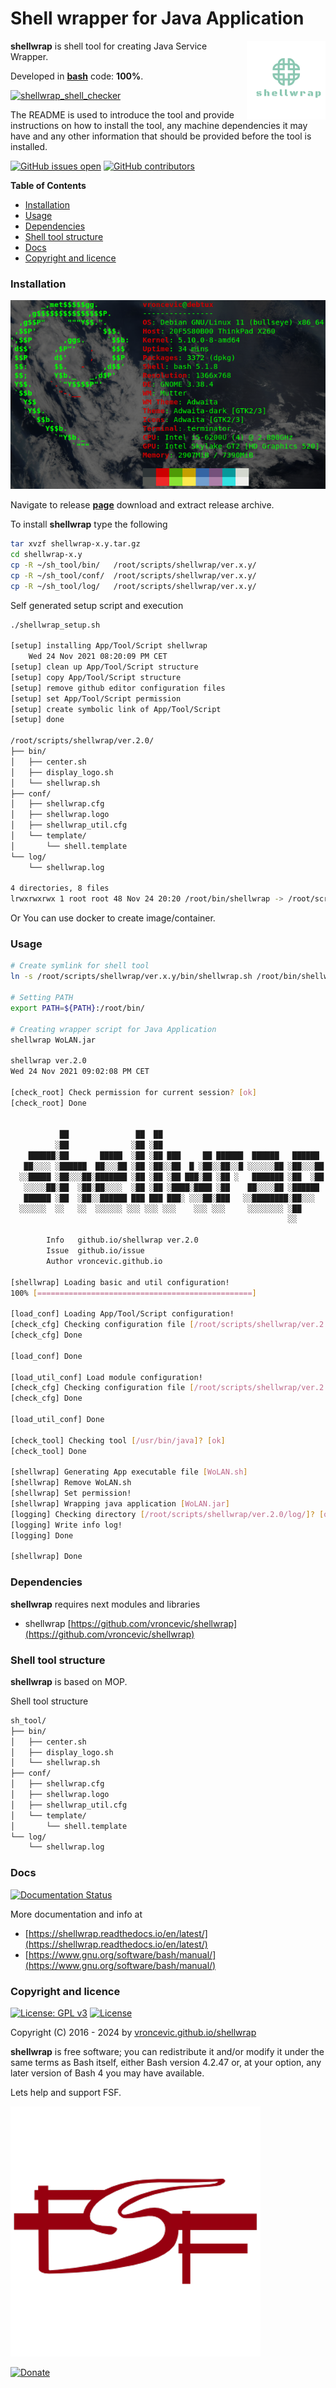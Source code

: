 # Shell wrapper for Java Application

<img align="right" src="https://raw.githubusercontent.com/vroncevic/shellwrap/dev/docs/shellwrap_logo.png" width="25%">

**shellwrap** is shell tool for creating Java Service Wrapper.

Developed in **[bash](https://en.wikipedia.org/wiki/Bash_(Unix_shell))** code: **100%**.

[![shellwrap_shell_checker](https://github.com/vroncevic/shellwrap/actions/workflows/shellwrap_shell_checker.yml/badge.svg)](https://github.com/vroncevic/shellwrap/actions/workflows/shellwrap_shell_checker.yml)

The README is used to introduce the tool and provide instructions on
how to install the tool, any machine dependencies it may have and any
other information that should be provided before the tool is installed.

[![GitHub issues open](https://img.shields.io/github/issues/vroncevic/shellwrap.svg)](https://github.com/vroncevic/shellwrap/issues) [![GitHub contributors](https://img.shields.io/github/contributors/vroncevic/shellwrap.svg)](https://github.com/vroncevic/shellwrap/graphs/contributors)

<!-- START doctoc generated TOC please keep comment here to allow auto update -->
<!-- DON'T EDIT THIS SECTION, INSTEAD RE-RUN doctoc TO UPDATE -->
**Table of Contents**

- [Installation](#installation)
- [Usage](#usage)
- [Dependencies](#dependencies)
- [Shell tool structure](#shell-tool-structure)
- [Docs](#docs)
- [Copyright and licence](#copyright-and-licence)

<!-- END doctoc generated TOC please keep comment here to allow auto update -->

### Installation

![Debian Linux OS](https://raw.githubusercontent.com/vroncevic/shellwrap/dev/docs/debtux.png)

Navigate to release **[page](https://github.com/vroncevic/shellwrap/releases)** download and extract release archive.

To install **shellwrap** type the following

```bash
tar xvzf shellwrap-x.y.tar.gz
cd shellwrap-x.y
cp -R ~/sh_tool/bin/   /root/scripts/shellwrap/ver.x.y/
cp -R ~/sh_tool/conf/  /root/scripts/shellwrap/ver.x.y/
cp -R ~/sh_tool/log/   /root/scripts/shellwrap/ver.x.y/
```

Self generated setup script and execution

```bash
./shellwrap_setup.sh

[setup] installing App/Tool/Script shellwrap
	Wed 24 Nov 2021 08:20:09 PM CET
[setup] clean up App/Tool/Script structure
[setup] copy App/Tool/Script structure
[setup] remove github editor configuration files
[setup] set App/Tool/Script permission
[setup] create symbolic link of App/Tool/Script
[setup] done

/root/scripts/shellwrap/ver.2.0/
├── bin/
│   ├── center.sh
│   ├── display_logo.sh
│   └── shellwrap.sh
├── conf/
│   ├── shellwrap.cfg
│   ├── shellwrap.logo
│   ├── shellwrap_util.cfg
│   └── template/
│       └── shell.template
└── log/
    └── shellwrap.log

4 directories, 8 files
lrwxrwxrwx 1 root root 48 Nov 24 20:20 /root/bin/shellwrap -> /root/scripts/shellwrap/ver.2.0/bin/shellwrap.sh
```

Or You can use docker to create image/container.

### Usage

```bash
# Create symlink for shell tool
ln -s /root/scripts/shellwrap/ver.x.y/bin/shellwrap.sh /root/bin/shellwrap

# Setting PATH
export PATH=${PATH}:/root/bin/

# Creating wrapper script for Java Application
shellwrap WoLAN.jar
                                                                                             
shellwrap ver.2.0
Wed 24 Nov 2021 09:02:08 PM CET

[check_root] Check permission for current session? [ok]
[check_root] Done

                                                                        
           ██               ██  ██                                      
          ░██              ░██ ░██                                      
    ██████░██       █████  ░██ ░██ ███     ██ ██████  ██████   ██████   
   ██░░░░ ░██████  ██░░░██ ░██ ░██░░██  █ ░██░░██░░█ ░░░░░░██ ░██░░░██  
  ░░█████ ░██░░░██░███████ ░██ ░██ ░██ ███░██ ░██ ░   ███████ ░██  ░██  
   ░░░░░██░██  ░██░██░░░░  ░██ ░██ ░████░████ ░██    ██░░░░██ ░██████   
   ██████ ░██  ░██░░██████ ███ ███ ███░ ░░░██░███   ░░████████░██░░░    
  ░░░░░░  ░░   ░░  ░░░░░░ ░░░ ░░░ ░░░    ░░░ ░░░     ░░░░░░░░ ░██       
                                                              ░░        
	                                             
		Info   github.io/shellwrap ver.2.0 
		Issue  github.io/issue
		Author vroncevic.github.io

[shellwrap] Loading basic and util configuration!
100% [================================================]

[load_conf] Loading App/Tool/Script configuration!
[check_cfg] Checking configuration file [/root/scripts/shellwrap/ver.2.0/conf/shellwrap.cfg] [ok]
[check_cfg] Done

[load_conf] Done

[load_util_conf] Load module configuration!
[check_cfg] Checking configuration file [/root/scripts/shellwrap/ver.2.0/conf/shellwrap_util.cfg] [ok]
[check_cfg] Done

[load_util_conf] Done

[check_tool] Checking tool [/usr/bin/java]? [ok]
[check_tool] Done

[shellwrap] Generating App executable file [WoLAN.sh]
[shellwrap] Remove WoLAN.sh
[shellwrap] Set permission!
[shellwrap] Wrapping java application [WoLAN.jar]
[logging] Checking directory [/root/scripts/shellwrap/ver.2.0/log/]? [ok]
[logging] Write info log!
[logging] Done

[shellwrap] Done
```

### Dependencies

**shellwrap** requires next modules and libraries
* shellwrap [https://github.com/vroncevic/shellwrap](https://github.com/vroncevic/shellwrap)

### Shell tool structure

**shellwrap** is based on MOP.

Shell tool structure

```bash
sh_tool/
├── bin/
│   ├── center.sh
│   ├── display_logo.sh
│   └── shellwrap.sh
├── conf/
│   ├── shellwrap.cfg
│   ├── shellwrap.logo
│   ├── shellwrap_util.cfg
│   └── template/
│       └── shell.template
└── log/
    └── shellwrap.log
```

### Docs

[![Documentation Status](https://readthedocs.org/projects/shellwrap/badge/?version=latest)](https://shellwrap.readthedocs.io/projects/shellwrap/en/latest/?badge=latest)

More documentation and info at
* [https://shellwrap.readthedocs.io/en/latest/](https://shellwrap.readthedocs.io/en/latest/)
* [https://www.gnu.org/software/bash/manual/](https://www.gnu.org/software/bash/manual/)

### Copyright and licence

[![License: GPL v3](https://img.shields.io/badge/License-GPLv3-blue.svg)](https://www.gnu.org/licenses/gpl-3.0) [![License](https://img.shields.io/badge/License-Apache%202.0-blue.svg)](https://opensource.org/licenses/Apache-2.0)

Copyright (C) 2016 - 2024 by [vroncevic.github.io/shellwrap](https://vroncevic.github.io/shellwrap)

**shellwrap** is free software; you can redistribute it and/or modify
it under the same terms as Bash itself, either Bash version 4.2.47 or,
at your option, any later version of Bash 4 you may have available.

Lets help and support FSF.

[![Free Software Foundation](https://raw.githubusercontent.com/vroncevic/shellwrap/dev/docs/fsf-logo_1.png)](https://my.fsf.org/)

[![Donate](https://www.paypalobjects.com/en_US/i/btn/btn_donateCC_LG.gif)](https://my.fsf.org/donate/)
